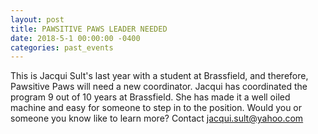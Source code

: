 ```yaml
---
layout: post
title: PAWSITIVE PAWS LEADER NEEDED
date: 2018-5-1 00:00:00 -0400
categories: past_events
---
```

This is Jacqui Sult's last year with a student at Brassfield, and therefore, Pawsitive Paws will need a new coordinator. Jacqui has coordinated the program 9 out of 10 years at Brassfield. She has made it a well oiled machine and easy for someone to step in to the position.   Would you or someone you know like to learn more? Contact [jacqui.sult@yahoo.com](mailto:jacqui.sult@yahoo.com)

